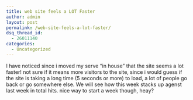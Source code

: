 ```yaml
---
title: web site feels a LOT Faster
author: admin
layout: post
permalink: /web-site-feels-a-lot-faster/
dsq_thread_id:
  - 26011140
categories:
  - Uncategorized
---
```

I have noticed since i moved my serve &#8220;in house&#8221; that the site seems a lot faster! not sure if it means more visitors to the site, since i would guess if the site is taking a long time (5 seconds or more) to load, a lot of people go back or go somewhere else. We will see how this week stacks up agenst last week in total hits. nice way to start a week though, heay?